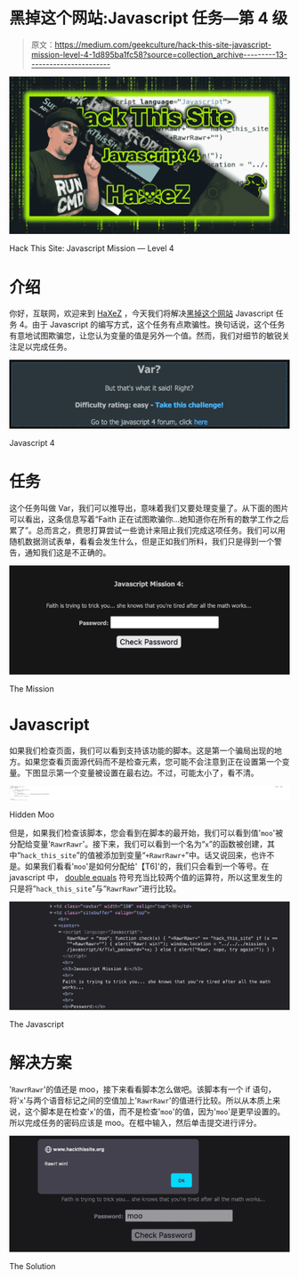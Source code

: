 # 黑掉这个网站:Javascript 任务—第 4 级

> 原文：<https://medium.com/geekculture/hack-this-site-javascript-mission-level-4-1d895ba1fc58?source=collection_archive---------13----------------------->

![](img/812620a62039424da06b93e36d19bb94.png)

Hack This Site: Javascript Mission — Level 4

# 介绍

你好，互联网，欢迎来到 [HaXeZ](https://haxez.org/) ，今天我们将解决[黑掉这个网站](https://hackthissite.org/) Javascript 任务 4。由于 Javascript 的编写方式，这个任务有点欺骗性。换句话说，这个任务有意地试图欺骗您，让您认为变量的值是另外一个值。然而，我们对细节的敏锐关注足以完成任务。

![](img/7c74db19a5065d8893290227e96aee59.png)

Javascript 4

# 任务

这个任务叫做 Var，我们可以推导出，意味着我们又要处理变量了。从下面的图片可以看出，这条信息写着“Faith 正在试图欺骗你…她知道你在所有的数学工作之后累了”。总而言之，费思打算尝试一些诡计来阻止我们完成这项任务。我们可以用随机数据测试表单，看看会发生什么，但是正如我们所料，我们只是得到一个警告，通知我们这是不正确的。

![](img/8c6b2c0bfec1cf957dee3248a2f1acfa.png)

The Mission

# Javascript

如果我们检查页面，我们可以看到支持该功能的脚本。这是第一个骗局出现的地方。如果您查看页面源代码而不是检查元素，您可能不会注意到正在设置第一个变量。下图显示第一个变量被设置在最右边。不过，可能太小了，看不清。

![](img/68ecd6d0a000053ab4164f6d88848a17.png)

Hidden Moo

但是，如果我们检查该脚本，您会看到在脚本的最开始，我们可以看到值'`moo`'被分配给变量'`RawrRawr`'。接下来，我们可以看到一个名为“`x`”的函数被创建，其中“`hack_this_site`”的值被添加到变量“`+RawrRawr+`”中。话又说回来，也许不是。如果我们看看'`moo`'是如何分配给'【T6]'的，我们只会看到一个等号。在 javascript 中， [double equals](https://www.w3schools.com/js/js_comparisons.asp) 符号充当比较两个值的运算符，所以这里发生的只是将“`hack_this_site`”与“`RawrRawr`”进行比较。

![](img/954aee5de58abf2750646076a85004a6.png)

The Javascript

# 解决方案

'`RawrRawr`'的值还是 moo，接下来看看脚本怎么做吧。该脚本有一个 if 语句，将'`x`'与两个语音标记之间的空值加上'`RawrRawr`'的值进行比较。所以从本质上来说，这个脚本是在检查'`x`'的值，而不是检查'`moo`'的值，因为'`moo`'是更早设置的。所以完成任务的密码应该是 moo。在框中输入，然后单击提交进行评分。

![](img/320d2366bcb5e9ff7630beab85040a27.png)

The Solution